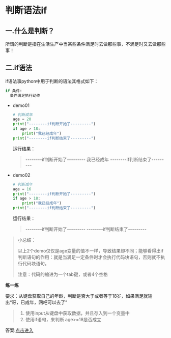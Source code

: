 # 判断语法if

## 一.什么是判断？

所谓的判断是指在生活生产中当某些条件满足时去做那些事，不满足时又去做那些事！

## 二.if语法

if语法事python中用于判断的语法其格式如下：

```python
if 条件:
  条件满足执行动作
```

* demo01

    ```python
    # 判断成年
    age = 20
    print("--------if判断开始了---------")
    if age > 18:
        print("我已经成年")
    print("--------if判断结束了---------")
    ```

    运行结果：

    > --------if判断开始了---------
    > 我已经成年
    > --------if判断结束了---------

* demo02

    ```python
    # 判断成年
    age = 16
    print("--------if判断开始了---------")
    if age > 18:
        print("我已经成年")
    print("--------if判断结束了---------")
    
    ```

    运行结果：

    > --------if判断开始了---------
    > --------if判断结束了---------

> 小总结：
>
> 以上2个demo仅仅是age变量的值不一样，导致结果却不同；能够看得出if判断语句的作用：就是当满足一定条件时才会执行代码块语句，否则就不执行代码块语句。
>
> 注意：代码的缩进为一个tab键，或者4个空格

**练一练**

要求：从键盘获取自己的年龄，判断是否大于或者等于18岁，如果满足就输出“哥，已成年，网吧可以去了”

> 1. 使用input从键盘中获取数据，并且存入到一个变量中
> 2. 使用if语句，来判断 age>=18是否成立

答案:[点击进入](../../code/2.python基本语法/demo03Exercise01.py)

